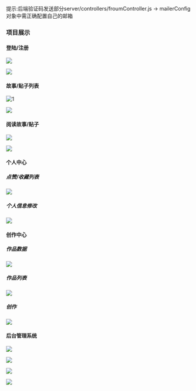 提示:后端验证码发送部分server/controllers/froumController.js  -> mailerConfig对象中需正确配置自己的邮箱

### 项目展示

#### 登陆/注册

![](https://github.com/cxcwing/forum/blob/master/remadme/13.png)

![](https://github.com/cxcwing/forum/blob/master/remadme/12.png)



#### 故事/贴子列表



![1](https://github.com/cxcwing/forum/blob/master/remadme/1.png)

![](https://github.com/cxcwing/forum/blob/master/remadme/2.png)

#### 阅读故事/贴子

![](https://github.com/cxcwing/forum/blob/master/remadme/3.png)

![](https://github.com/cxcwing/forum/blob/master/remadme/4.png)



#### 个人中心

##### 点赞/收藏列表

![](https://github.com/cxcwing/forum/blob/master/remadme/7.png)

##### 个人信息修改

![](https://github.com/cxcwing/forum/blob/master/remadme/8.png)

#### 创作中心

#####  作品数据

![](https://github.com/cxcwing/forum/blob/master/remadme/9.png)

##### 作品列表

![](https://github.com/cxcwing/forum/blob/master/remadme/10.png)

##### 创作

![](https://github.com/cxcwing/forum/blob/master/remadme/11.png)

#### 后台管理系统

![](https://github.com/cxcwing/forum/blob/master/remadme/14.png)

![](https://github.com/cxcwing/forum/blob/master/remadme/15.png)

![](https://github.com/cxcwing/forum/blob/master/remadme/16.png)

![](https://github.com/cxcwing/forum/blob/master/remadme/17.png)